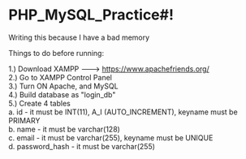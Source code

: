 # PHP_MySQL_Practice#!

Writing this because I have a bad memory

Things to do before running:

1.) Download XAMPP ---> https://www.apachefriends.org/ <br>
2.) Go to XAMPP Control Panel <br>
3.) Turn ON Apache, and MySQL <br>
4.) Build database as "login_db" <br>
5.) Create 4 tables <br>
  a. id - it must be INT(11), A_I (AUTO_INCREMENT), keyname must be PRIMARY<br>
  b. name - it must be varchar(128)<br>
  c. email - it must be varchar(255), keyname must be UNIQUE<br>
  d. password_hash - it must be varchar(255)<br>
